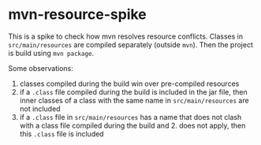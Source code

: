 # mvn-resource-spike


This is a spike to check how mvn resolves resource conflicts. Classes in `src/main/resources` are compiled separately (outside `mvn`). 
Then the project is build using `mvn package`.

Some observations: 

1. classes compiled during the build win over pre-compiled resources
2. if a `.class` file compiled during the build is included in the jar file, then inner classes of a class with the same name in `src/main/resources` are not included
3. if a `.class` file in `src/main/resources` has a name that does not clash with a class file compiled during the build and 2. does not apply, then this `.class` file is included

